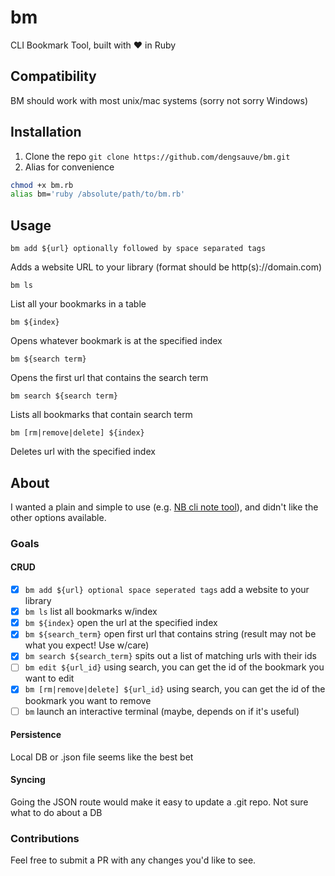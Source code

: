 # bm
CLI Bookmark Tool, built with ❤️ in Ruby

## Compatibility
BM should work with most unix/mac systems (sorry not sorry Windows)

## Installation

1. Clone the repo `git clone https://github.com/dengsauve/bm.git`
2. Alias for convenience

```bash
chmod +x bm.rb
alias bm='ruby /absolute/path/to/bm.rb'
```


## Usage

`bm add ${url} optionally followed by space separated tags`

Adds a website URL to your library (format should be http(s)://domain.com)

`bm ls`

List all your bookmarks in a table

`bm ${index}`

Opens whatever bookmark is at the specified index

`bm ${search term}`

Opens the first url that contains the search term

`bm search ${search term}`

Lists all bookmarks that contain search term

`bm [rm|remove|delete] ${index}`

Deletes url with the specified index

## About

I wanted a plain and simple to use (e.g. [NB cli note tool](https://github.com/xwmx/nb)), and didn't like the other options available.

### Goals

#### CRUD

- [x] `bm add ${url} optional space seperated tags` add a website to your library
- [x] `bm ls` list all bookmarks w/index
- [x] `bm ${index}` open the url at the specified index
- [x] `bm ${search_term}` open first url that contains string (result may not be what you expect! Use w/care)
- [x] `bm search ${search_term}` spits out a list of matching urls with their ids
- [ ] `bm edit ${url_id}` using search, you can get the id of the bookmark you want to edit
- [x] `bm [rm|remove|delete] ${url_id}` using search, you can get the id of the bookmark you want to remove
- [ ] `bm` launch an interactive terminal (maybe, depends on if it's useful)

#### Persistence

Local DB or .json file seems like the best bet

#### Syncing

Going the JSON route would make it easy to update a .git repo. Not sure what to do about a DB

### Contributions

Feel free to submit a PR with any changes you'd like to see.
